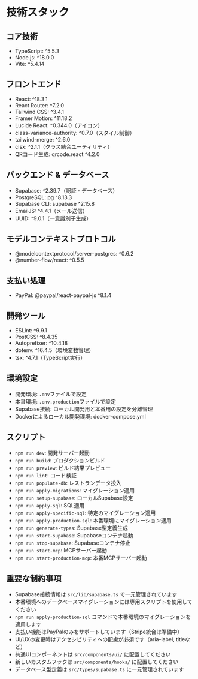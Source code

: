 # 技術スタック

## コア技術
- TypeScript: ^5.5.3
- Node.js: ^18.0.0
- Vite: ^5.4.14

## フロントエンド
- React: ^18.3.1
- React Router: ^7.2.0
- Tailwind CSS: ^3.4.1
- Framer Motion: ^11.18.2
- Lucide React: ^0.344.0（アイコン）
- class-variance-authority: ^0.7.0（スタイル制御）
- tailwind-merge: ^2.6.0
- clsx: ^2.1.1（クラス結合ユーティリティ）
- QRコード生成: qrcode.react ^4.2.0

## バックエンド & データベース
- Supabase: ^2.39.7（認証・データベース）
- PostgreSQL: pg ^8.13.3
- Supabase CLI: supabase ^2.15.8
- EmailJS: ^4.4.1（メール送信）
- UUID: ^9.0.1（一意識別子生成）

## モデルコンテキストプロトコル
- @modelcontextprotocol/server-postgres: ^0.6.2
- @number-flow/react: ^0.5.5

## 支払い処理
- PayPal: @paypal/react-paypal-js ^8.1.4

## 開発ツール
- ESLint: ^9.9.1
- PostCSS: ^8.4.35
- Autoprefixer: ^10.4.18
- dotenv: ^16.4.5（環境変数管理）
- tsx: ^4.7.1（TypeScript実行）

## 環境設定
- 開発環境: `.env`ファイルで設定
- 本番環境: `.env.production`ファイルで設定
- Supabase接続: ローカル開発用と本番用の設定を分離管理
- Dockerによるローカル開発環境: docker-compose.yml

## スクリプト
- `npm run dev`: 開発サーバー起動
- `npm run build`: プロダクションビルド
- `npm run preview`: ビルド結果プレビュー
- `npm run lint`: コード検証
- `npm run populate-db`: レストランデータ投入
- `npm run apply-migrations`: マイグレーション適用
- `npm run setup-supabase`: ローカルSupabase設定
- `npm run apply-sql`: SQL適用
- `npm run apply-specific-sql`: 特定のマイグレーション適用
- `npm run apply-production-sql`: 本番環境にマイグレーション適用
- `npm run generate-types`: Supabase型定義生成
- `npm run start-supabase`: Supabaseコンテナ起動
- `npm run stop-supabase`: Supabaseコンテナ停止
- `npm run start-mcp`: MCPサーバー起動
- `npm run start-production-mcp`: 本番MCPサーバー起動

## 重要な制約事項
- Supabase接続情報は `src/lib/supabase.ts` で一元管理されています
- 本番環境へのデータベースマイグレーションには専用スクリプトを使用してください
- `npm run apply-production-sql` コマンドで本番環境のマイグレーションを適用します
- 支払い機能はPayPalのみをサポートしています（Stripe統合は準備中）
- UI/UXの変更時はアクセシビリティへの配慮が必須です（aria-label, titleなど）
- 共通UIコンポーネントは `src/components/ui/` に配置してください
- 新しいカスタムフックは `src/components/hooks/` に配置してください
- データベース型定義は `src/types/supabase.ts` に一元管理されています